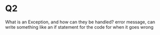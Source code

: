 # Q2

What is an Exception, and how can they be handled?
error message, can write something like an if statement for the code for when it goes wrong